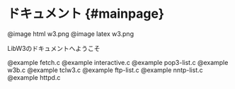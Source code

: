 # ドキュメント {#mainpage}

@image html w3.png
@image latex w3.png

LibW3のドキュメントへようこそ

@example fetch.c
@example interactive.c
@example pop3-list.c
@example w3b.c
@example tclw3.c
@example ftp-list.c
@example nntp-list.c
@example httpd.c

